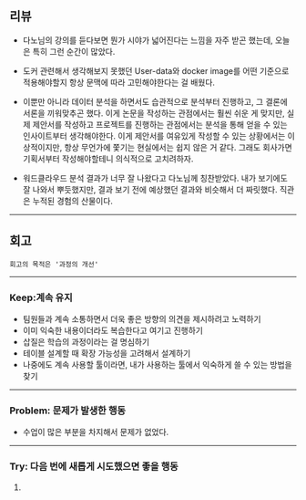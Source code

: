 ## 리뷰

- 다노님의 강의를 듣다보면 뭔가 시야가 넓어진다는 느낌을 자주 받곤 했는데, 오늘은 특히 그런 순간이 많았다.

- 도커 관련해서 생각해보지 못했던 User-data와 docker image를 어떤 기준으로 적용해야할지 항상 문맥에 따라 고민해야한다는 걸 배웠다.

- 이뿐만 아니라 데이터 분석을 하면서도 습관적으로 분석부터 진행하고, 그 결론에 서론을 끼워맞추곤 했다. 이게 논문을 작성하는 관점에서는 훨씬 쉬운 게 맞지만, 실제 제안서를 작성하고 프로젝트를 진행하는 관점에서는 분석을 통해 얻을 수 있는 인사이트부터 생각해야한다. 이게 제안서를 여유있게 작성할 수 있는 상황에서는 이상적이지만, 항상 무언가에 쫓기는 현실에서는 쉽지 않은 거 같다. 그래도 회사가면 기획서부터 작성해야할테니 의식적으로 고치려하자.

- 워드클라우드 분석 결과가 너무 잘 나왔다고 다노님께 칭찬받았다. 내가 보기에도 잘 나와서 뿌듯했지만, 결과 보기 전에 예상했던 결과와 비슷해서 더 짜릿했다. 직관은 누적된 경험의 산물이다.

---

## 회고
    회고의 목적은 '과정의 개선'

---

### Keep:계속 유지
- 팀원들과 계속 소통하면서 더욱 좋은 방향의 의견을 제시하려고 노력하기
- 이미 익숙한 내용이더라도 복습한다고 여기고 진행하기
- 삽질은 학습의 과정이라는 걸 명심하기
- 테이블 설계할 때 확장 가능성을 고려해서 설계하기
- 나중에도 계속 사용할 툴이라면, 내가 사용하는 툴에서 익숙하게 쓸 수 있는 방법을 찾기

---

### Problem: 문제가 발생한 행동

- 수업이 많은 부분을 차지해서 문제가 없었다.

---

### Try: 다음 번에 새롭게 시도했으면 좋을 행동

1.